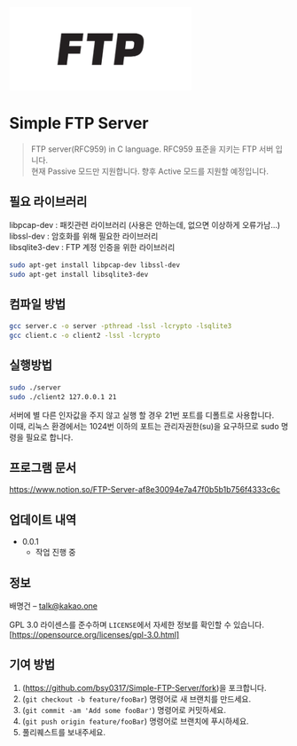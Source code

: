 <img src="header.png" width="329" height="150">

# Simple FTP Server
>FTP server(RFC959) in C language.
RFC959 표준을 지키는 FTP 서버 입니다.  
현재 Passive 모드만 지원합니다. 향후 Active 모드를 지원할 예정입니다.  


## 필요 라이브러리  
libpcap-dev     : 패킷관련 라이브러리 (사용은 안하는데, 없으면 이상하게 오류가남...)  
libssl-dev      : 암호화를 위해 필요한 라이브러리  
libsqlite3-dev  : FTP 계정 인증을 위한 라이브러리  
```sh
sudo apt-get install libpcap-dev libssl-dev
sudo apt-get install libsqlite3-dev
```

## 컴파일 방법  
```sh
gcc server.c -o server -pthread -lssl -lcrypto -lsqlite3
gcc client.c -o client2 -lssl -lcrypto
```

## 실행방법  
```sh
sudo ./server
sudo ./client2 127.0.0.1 21
```
서버에 별 다른 인자값을 주지 않고 실행 할 경우 21번 포트를 디폴트로 사용합니다.  
이때, 리눅스 환경에서는 1024번 이하의 포트는 관리자권한(su)을 요구하므로 sudo 명령을 필요로 합니다.

## 프로그램 문서
https://www.notion.so/FTP-Server-af8e30094e7a47f0b5b1b756f4333c6c

## 업데이트 내역

* 0.0.1  
    * 작업 진행 중  

## 정보

배명건 – talk@kakao.one  

GPL 3.0 라이센스를 준수하며 ``LICENSE``에서 자세한 정보를 확인할 수 있습니다.  
[https://opensource.org/licenses/gpl-3.0.html]

## 기여 방법

1. (<https://github.com/bsy0317/Simple-FTP-Server/fork>)을 포크합니다.
2. (`git checkout -b feature/fooBar`) 명령어로 새 브랜치를 만드세요.
3. (`git commit -am 'Add some fooBar'`) 명령어로 커밋하세요.
4. (`git push origin feature/fooBar`) 명령어로 브랜치에 푸시하세요. 
5. 풀리퀘스트를 보내주세요.
